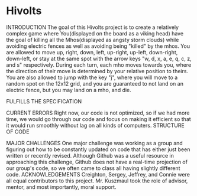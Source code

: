 # Hivolts




INTRODUCTION
	The goal of this Hivolts project is to create a relatively complex game where You(displayed on the board 
	as a viking head) have the goal of killing all the Mhos(displayed as angsty storm clouds) while avoiding electric fences
	as well as avoiding being "killed" by the mhos. You are allowed to move up, right, down, left, up-right, up-left, down-right, 
	down-left, or stay at the same spot with the arrow keys "w, d, x, a, e, q, c, z, and s" respectively. During each turn, each mho
	moves towards you, where the direction of their move is determined by your relative position to theirs. You are also allowed to jump
	with the key "j", where you will move to a random spot on the 12x12 grid, and you are guaranteed to not land on an electric fence,
	but you may land on a mho, and die. 
	
FULFILLS THE SPECIFICATION

CURRENT ERRORS
	Right now, our code is not optimized, so if we had more time, we would go through our code and focus on making it efficient so that it
	would run smoothly without lag on all kinds of computers. 
STRUCTURE OF CODE

MAJOR CHALLENGES
	One major challenge was working as a group and figuring out how to be constantly updated on code that has 
	either just been written or recently revised. Although Github was a useful resource in approaching this challenge, 
	Github does not have a real-time projection of our group's code, so we often came to class all having slightly different code. 
ACKNOWLEDGEMENTS
	Creighton, Sergey, Jeffrey, and Connie were all equal contributors to this project. Mr. Kuszmaul took the role of advisor, mentor, and
	most importantly, moral support.






























































